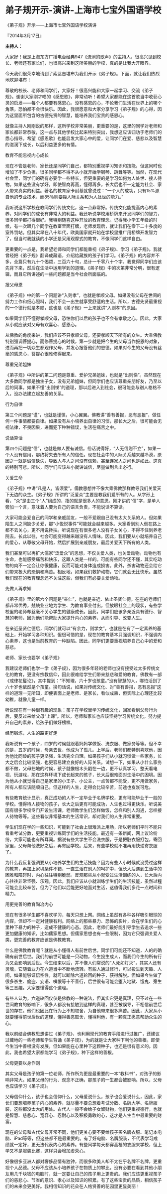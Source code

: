 # 弟子规开示-演讲-上海市七宝外国语学校

《弟子规》开示——上海市七宝外国语学校演讲

『2014年3月17日』

**主持人：**

大家好！我是上海东方广播电台经典947《流淌的歌声》的主持人，很高兴见到校长、老师还有家长们，也很高兴来到这所美丽的学校，真的是让我大开眼界。

今天我们很荣幸地请到了索达吉堪布为我们开示《弟子规》。下面，就让我们热烈地欢迎堪布！

尊敬的校长、老师和同学们，大家好！很高兴能和大家一起学习、交流《弟子规》。谢谢大家刚才唱的《感恩歌》，非常动听！希望大家都能在这首歌当中收获心灵的启发——每个人都要有感恩心。没有感恩的心，不论我们生活在世界上的哪个角落，恐怕都不会很快乐。因此，我很愿意和大家分享学习《弟子规》的心得，因为这里面所包含的古德先贤的智慧，能培养我们宝贵的感恩心。

就像主持人刚刚说的那样，这所学校非常美丽，更重要的是，这里的同学对老师和家长都非常恭敬，这一点与其他学校比起来特别突出，我想这应该归功于老师们的悉心指导。希望《感恩歌》也能启发大家心中的爱，让同学们在爱、慈悲以及智慧的滋润下成长，以后利益更多的有情。

教育不能忽视内心成长

现在不管是老师、家长还是同学们自己，都特别重视学习知识和技能，但这同时也增加了不少负担，很多同学都不得不从小就开始学钢琴、跳舞等等。当然，在现代社会里，同学们的确有必要学一些特长，但更重要的是学习如何为人处世、接人待物。如果这些没有学好，即使智商再高，懂得再多，长大后也不一定能为社会、家人带来真实的利益。著名的教育家卡耐基就曾说过：“一个人的成功，只有15%源自他的专业技术，而85％则要靠人际关系和为人处世的能力。”

我听说这所学校在教同学们传统文化，这一点非常好。传统文化能提高内心的素养，对同学们的成长有非常大的利益。我还听说学校用桥牌来开发同学们的智力，很多同学都打得很好。我特别随喜这种开放的教育理念。记得我小学五年级的时候，有一次跟几个同学在教室里面打牌，老师发现后，就让我们在零下二十多度的室外罚站。但其实早在八十年代，欧美国家就开始在学校里推广用桥牌开发智力了，但当时我就读的小学还是采用观摩式的教育，不像同学们这样自由。

更重要的一点是，我希望老师和同学们都能重视《弟子规》、学习《弟子规》。我就曾经把《弟子规》翻译成藏语，介绍给藏族的孩子们学习。《弟子规》的内容并不多，全篇只有九十个偈颂，三百六十句，总计一千零八十个字。我觉得同学们应该先背下来，然后在生活中运用学到的道理。《弟子规》中的次第非常分明，很有逻辑，而且它所讲述的一些问题都是当今社会所面临的。

报父母恩

《弟子规》中的第一个问题讲“入则孝”，也就是孝顺父母。如果没有父母在世间的努力工作和细心照料，我们不会一出生就享受舒适的生活。所以，古德先贤最重视的一个德行就是孝顺，这也是《弟子规》一上来就讲“入则孝”的原因。

如果同学们不懂得孝顺父母，恐怕你们以后的孩子也不会有孝敬之心。因此，大家从小就应该对父母有欢喜心、感恩心。

从佛教的角度来讲，我们应该不只孝顺父母，还要孝顺天下所有的众生。大乘佛教特别强调菩提心，而修菩提心的时候，第一步就是把今生的父母当作报恩的对象，进而再把一切众生都观作父母，并发心报答他们的恩德。如果对今生的父母没有丝毫的感恩心，菩提心很难修得起来。

尊重兄弟姐妹

《弟子规》中所讲的第二问题是尊重、爱护兄弟姐妹，也就是“出则悌”。虽然现在大多数同学都是独生子女，没有兄弟姐妹，但同学们也应该尊重亲朋好友，乃至以后的同事。如果不懂“出则悌”的道理，那以后进入到社会，很可能会与别人格格不入，没办法建立起友善的关系。

行为自律

第三个问题是“谨”，也就是谨慎，小心翼翼。佛教讲“善有善报，恶有恶报”，做任何一件事情都要自律。如果没有从小培养出自律的习惯，那长大之后，很可能会无视法律，不畏因果，进而犯下种种错误，生活在痛苦之中。

说话算话

第四个问题是“信”，也就是做人要有诚信。俗话说得好，“人无信则不立”，如果一个人没有信用，那终将失去所有人的信任。现在社会中的人际关系越来越冷漠，原因之一就是诚信缺失，导致人与人之间没有信赖，甚至连家人之间也是如此。这真的特别可悲。所以，同学们应该从小就讲诚信，尽量做到言出必行。

关爱生命

《弟子规》中讲“凡是人，皆须爱”。儒教思想并不像大乘佛教那样教导我们关爱天下无边的众生。《弟子规》所讲的“泛爱众”主要是教我们爱所有的人。从字形上看，“众”是由三个“人”组成的，指的就是很多人的意思。刚才讲的“信”字，是单人旁加一个言，意味着人要为自己的语言负责，不能说话不算话。

大家可能会爱自己的同学和亲戚朋友，一般不爱跟自己没有太大关系的人。但如果陌生人之间缺少关爱，那“小悦悦事件”可能就会越来越多。大家看到别人倒在路上都不去关心，更不用说搀扶。听说现在有很多老人没有子女关心，不得不住到养老院去。长此以往，社会可能变得越来越没有人情味。因此，我们要从小就培养自己的爱心，从尊敬父母开始，然后扩展到亲戚朋友，最后关爱天下所有的人类。

我们甚至可以再扩大儒家“泛爱众”的思想，不仅关爱人类，也关爱动物。动物也有生命，也能感受痛苦和快乐，这跟人类是一样的。可能有些同学还不懂，其实吃动物的肉不一定会让你很健康，反而可能对身体造成损害。此外，杀害动物还会给它们带来极大的恐惧和痛苦。相反地，如果我们救护动物，它们就会无比快乐。虽然我们现在的教育理念还不关注这些，但我们有必要关爱动物。

先做人再求知

《弟子规》里的第六个问题是“亲仁”，也就是亲近、依止圣贤仁德。在座的老师们都非常优秀，兢兢业业地为学生、为教育事业付出，但放眼社会上的现状，有些学校里的老师却丝毫不关心学生的健康成长。因此，同学们应该多亲近具有德行、智慧的老师，因为他们能帮助大家提升内心的素养，从而引导、改变人生。

在亲近圣贤仁德后，同学们就可以“有余力，则学文”，也就是在有了一定素养的基础上，开始学习各种知识。但很可惜的是，现在的教育基本只强调知识，不强调内心素养，这也是当前教育的一种缺陷。因此，同学们更要重视培养自己心中的爱和慈悲。

老师、家长也要学《弟子规》

我建议老师们也学一学《弟子规》，因为很多年轻的老师也没有接受过太多传统文化的教育，更没有宗教信仰，因此很难给学生们带来慈悲和爱的教育。佛教有一部《戒律花鬘论》，其中提到：“不知理，六十岁也孩童。”没有智慧的人，哪怕活到了六十岁也依然是个孩童。换句话说，如果对传统文化、对“善有善报，恶有恶报”这样的道理一无所知，即便表面上是老师、是家长，看似成熟，但实际上心理还比较幼稚，就像儿童一样。

听说现在有一种很有趣的现象：孩子在学校里学习传统文化，回家看到父母行为后，要反过来给父母“上课”。所以，老师和家长也应该坚持学习传统文化，努力提升自己的素养，给孩子们做好榜样。

经历锻炼，人生的路更好走

我听说有一个孩子，四岁的时候就跟着妈妈学做饭、洗衣服、做家务等等。但不幸的是，五岁的时候，母亲去世，他成为了孤儿。上学后，老师们都特别喜欢他，因为他比同龄的孩子更坚强，生活完全自理。如果孩子们从小就习惯做一些家务，长大之后会比较坚强，也更容易建立良好的人际关系。试想一下，如果从小什么家务都不做，父母扫地的时候，孩子就像根木头戳在一边，更不认真学习，整天看电视、玩游戏，那在这样环境下成长起来的孩子，长大后很难面对生活中的困境。因为他从小就觉得自己是家里的小王子、小公主，一点苦都不能受，更不用做家务，所有人都应该随顺自己。但这样的人生，走得会比较辛苦，前途也岌岌可危。

有些教育统计显示，真正成功的人不一定毕业于名牌学校，更有可能毕业于一般的学校。懂得待人接物的孩子，长大之后更有可能成功，人生也过得更快乐。听说美国有很多学校专门开设生活课，老师教学生们怎样做饭，怎样和别人沟通，怎样接人待物等等。这些看似非常基本的生活常识，却对我们的人生非常重要。

学生们现在学的一些知识，可能到了社会上很难派上用场，所以老师们平时不能只看重考试分数，更要重视训练同学们的生活技能。最近有一条新闻，网上议论纷纷，大家可能也有所耳闻。据说有些大学生不会洗衣服，于是把脏衣服打包，寄回家里，父母帮他洗好之后，再寄回学校。后来，有些学校就不准再用快递寄衣服了。

为什么我反复强调要从小培养学生们的生活技能？因为有些人小时候就没受过这样的教育，再加上家境条件不错，一直生活在别人的呵护中，但长大后遇到生活中的困难和障碍时，内心往往特别脆弱。反观那些从小就受过生活训练的人，长大后内心往往非常坚强、乐观。因此，我们应该从小就训练学生们的生活技能，虽然过程可能会比较辛苦，但为了他们以后能更好地面对生活，这值得我们多花一点时间和精力。

用更完善的教育陶冶内心

现在有很多学生都不喜欢学习，每天只想上网。网络上虽然有各种各样吸引眼球的内容，但却不一定对健康有利。网络上的那些暴力、恐怖的影片，会在学生们的心里种下暴力的种子，造成不健康的心态。因此，老师们最好能引导学生去追求一些更加健康的知识，比如儒家思想。但儒家思想也有一些限制，因为它只强调关爱人类，更完善的教育应该是佛教教育。

什么是佛教教育呢？就是从小懂得人有前世后世。同学们可能还不知道，人的的确确有前世后世。我们的前世可能是一只动物，今生投生成人，而我们今生的所有行为又会影响到后世。今生结束以后，并不像人们常说的“人死如灯灭”，其实人还有灵魂，它随着业力在六道当中不断地流转。有些人通过修行，可以投生到天趣、人间，如果能够证悟空性，就可以断除六道轮回的种子，获得解脱。但如果今生做了很多杀生、偷盗、妄语、嗔恨等十不善行，后世很有可能会堕入地狱、饿鬼、旁生等三恶趣。大家要懂得这个道理。

有些人认为，六道轮回仅仅是佛教的一种说法，但其实它更是真理，只不过在一些世间教育的影响下，很多人都没有接触到这样的真理，甚至被误导，不相信前世后世的存在。他们也因此在行为上不知取舍，为自他带来很多痛苦。因此，大家从小就要懂得前世后世的道理，懂得善恶取舍，懂得利他，有一颗真正愿意帮助众生的心。

我以前结合佛教思想讲过《弟子规》，也利用现代的教育手段进行过推广，还建议过藏地的一些老师和学生背诵《弟子规》，为的就是让大家种下利他的善根。即使今生当中善根没有发展，但如果能在心里种下这颗种子，也还是很有意义的。因此，我也希望大家都能学习《弟子规》，种下这样的善根。

父母更要以身作则

其实父母是孩子的第一位老师，所作所为更是最重要的一本“教科书”，对孩子的影响非常大。如果父母的行为、观念不正确，那孩子的一生都会被影响。所以，父母也应该学习《弟子规》。

父母信仰什么，孩子也会信仰什么，父母爱说什么，孩子也会爱说什么，因此，家长们要想培养孩子内心的素养，就尽量不要总想着考试分数、名牌大学、名牌服装，这些都没太大的用处。古代人一般不会给子女留财物，他们更重视德行，也就是智慧、慈悲心、宽容心、忍耐心以及积极勇敢的心，这才是人生当中最重要的财富。

现在的父母和古代父母非常不同，他们更关心要不要给孩子买名牌衣服、笔记本电脑、iPad等等，但这些都不是最重要的。有了好电脑、名牌服装，不代表学习成绩就一定好，更无法代表内心的素养。有些同学每天都穿高档的衣服来学校，但上学又不是服装比赛，这样只会增加虚荣心。

好像很多亚洲人都对奢侈品情有独钟，而很多欧美人却不太在乎名牌不名牌，更重视个人品德。父母不应该从小培养孩子在物质上的攀比，没有必要在看到其他小朋友用几千块钱的电脑时，就一定要让自己的孩子用上更贵的。我们应该更重视孩子们的慈悲心、节省的意识、孝心以及知识的积累。有了这些宝贵的品质，相信孩子们的未来会更美好。我相信知识的花朵在人格贤善的花园里更显美丽！

